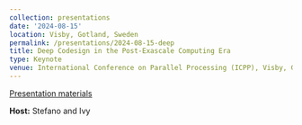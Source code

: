 ```yaml
---
collection: presentations
date: '2024-08-15'
location: Visby, Gotland, Sweden
permalink: /presentations/2024-08-15-deep
title: Deep Codesign in the Post-Exascale Computing Era
type: Keynote
venue: International Conference on Parallel Processing (ICPP), Visby, Gotland, Sweden
---
```


[Presentation materials](https://icpp2024.org/)


**Host:** Stefano and Ivy